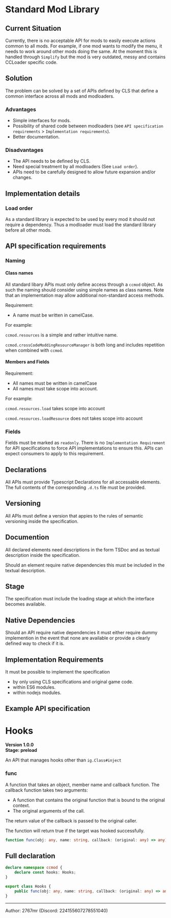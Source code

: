 # Standard Mod Library

## Current Situation

Currently, there is no acceptable API for mods to easily execute actions common to all mods. For example, if one mod wants to modify the menu, it needs to work around other mods doing the same. At the moment this is handled through `Simplify` but the mod is very outdated, messy and contains CCLoader specific code.

## Solution

The problem can be solved by a set of APIs defined by CLS that define a common interface across all mods and modloaders.

### Advantages

* Simple interfaces for mods.
* Possibility of shared code between modloaders (see `API specification requirements` > `Implementation requirements`).
* Better documentation.

### Disadvantages

* The API needs to be defined by CLS.
* Need special treatment by all modloaders (See `Load order`).
* APIs need to be carefully designed to allow future expansion and/or changes.

## Implementation details

### Load order

As a standard library is expected to be used by every mod it should not require a dependency. Thus a modloader must load the standard library before all other mods.

## API specification requirements

### Naming

#### Class names

All standard libary APIs must only define access through a `ccmod` object. As such the naming should consider using simple names as class names. Note that an implementation may allow additional non-standard access methods.

Requirement:
* A name must be written in camelCase. 

For example:

`ccmod.resources` is a simple and rather intuitive name.

`ccmod.crossCodeModdingResourceManager` is both long and includes repetition when combined with `ccmod`.

#### Members and Fields

Requirement:
* All names must be written in camelCase
* All names must take scope into account.

For example:

`ccmod.resources.load` takes scope into account

`ccmod.resources.loadResource` does not takes scope into account

### Fields

Fields must be marked as `readonly`. There is no `Implementation Requirement` for API specifications to force API implementations to ensure this. APIs can expect consumers to apply to this requirement.

## Declarations

All APIs must provide Typescript Declarations for all accessable elements. The full contents of the corresponding `.d.ts` file must be provided.

## Versioning

All APIs must define a version that appies to the rules of semantic versioning inside the specification.

## Documention

All declared elements need descriptions in the form TSDoc and as textual description inside the specification.

Should an element require native dependencies this must be included in the textual description.

## Stage

The specification must include the loading stage at which the interface becomes available.

## Native Dependencies

Should an API require native dependencies it must either require dummy implemention in the event that none are available or provide a clearly defined way to check if it is.

## Implementation Requirements

It must be possible to implement the specification
* by only using CLS specifications and original game code.
* within ES6 modules.
* within nodejs modules.

## Example API specification

# Hooks
**Version 1.0.0**  
**Stage: preload**

An API that manages hooks other than `ig.Class#inject`

### func

A function that takes an object, member name and callback function. The callback function takes two arguments:
* A function that contains the original function that is bound to the original context.
* The original arguments of the call.

The return value of the callback is passed to the original caller.

The function will return true if the target was hooked successfully.


```ts
function func(obj: any, name: string, callback: (original: any) => any): bool;
```

## Full declaration

```ts
declare namespace ccmod {
    declare const hooks: Hooks;
}

export class Hooks {
    public func(obj: any, name: string, callback: (original: any) => any): bool;
}
```

---

Author: 2767mr (Discord: 224155607278551040)
